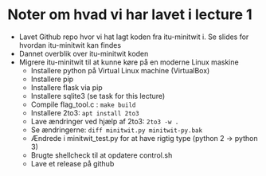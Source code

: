 # Noter om hvad vi har lavet i lecture 1

- Lavet Github repo hvor vi hat lagt koden fra itu-minitwit i. Se slides for hvordan itu-minitwit kan findes
- Dannet overblik over itu-minitwit koden
- Migrere itu-minitwit til at kunne køre på en moderne Linux maskine
  - Installere python på Virtual Linux machine (VirtualBox)
  - Installere pip
  - Installere flask via pip
  - Installere sqlite3 (se task for this lecture)
  - Compile flag_tool.c : `make build`
  - Installere 2to3: `apt install 2to3`
  - Lave ændringer ved hjælp af 2to3: `2to3 -w .`
  - Se ændringerne: `diff minitwit.py minitwit-py.bak`
  - Ændrede i minitwit_test.py for at have rigtig type (python 2 -> python 3)
  - Brugte shellcheck til at opdatere control.sh
  - Lave et release på github
